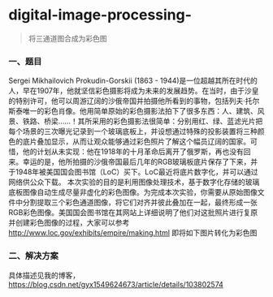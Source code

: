 # digital-image-processing-
>将三通道图合成为彩色图
### 一、题目

Sergei Mikhailovich Prokudin-Gorskii (1863 - 1944)是一位超越其所在时代的人，早在1907年，他就坚信彩色摄影将成为未来的发展趋势。在当时，由于沙皇的特别许可，他可以周游辽阔的沙俄帝国并拍摄他所看到的事物，包括列夫·托尔斯泰唯一的彩色肖像。他用简单原始的彩色摄影法拍下了很多东西：人、建筑、风景、铁路、桥梁……！其所采用的彩色摄影法很简单：分别用红、绿、蓝滤光片把每个场景的三次曝光记录到一个玻璃底板上，并设想通过特殊的投影装置将三种颜色的底片叠加显示，从而让观众能够通过彩色照片了解这个幅员辽阔的国家。可惜，他的计划从未实现：他在1918年的十月革命后离开了俄罗斯，再也没有回来。幸运的是，他所拍摄的沙俄帝国最后几年的RGB玻璃板底片保存了下来，并于1948年被美国国会图书馆（LoC）买下。LoC最近将底片数字化，并可以通过网络供公众下载。
本次实验的目的是利用图像处理技术，基于数字化存储的玻璃底板图像自动生成尽量非虚化的彩色图像。为完成本次实验，你需要从原始图像文件中分割提取三个彩色通道图像，将它们对齐并彼此叠加在一起，最终形成一张RGB彩色图像。美国国会图书馆在其网站上详细说明了他们对这批照片进行复原并创建彩色图像的过程，大家可以参考 http://www.loc.gov/exhibits/empire/making.html
即将如下图片转化为彩色图

### 二、解决方案
具体描述见我的博客，https://blog.csdn.net/gyx1549624673/article/details/103802574